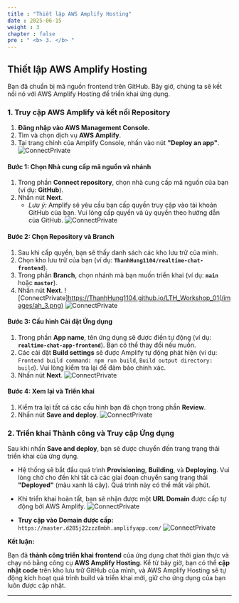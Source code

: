 ```yaml
---
title : "Thiết lập AWS Amplify Hosting"
date : 2025-06-15
weight : 3 
chapter : false
pre : " <b> 3. </b> "
---
```


## **Thiết lập AWS Amplify Hosting**

Bạn đã chuẩn bị mã nguồn frontend trên GitHub. Bây giờ, chúng ta sẽ kết nối nó với AWS Amplify Hosting để triển khai ứng dụng.

### **1. Truy cập AWS Amplify và kết nối Repository**

1.  **Đăng nhập vào AWS Management Console.**
2.  Tìm và chọn dịch vụ **AWS Amplify**.
3.  Tại trang chính của Amplify Console, nhấn vào nút **"Deploy an app"**.
![ConnectPrivate](https://ThanhHung1104.github.io/LTH_Workshop_01/images/ah_1.png) 

#### **Bước 1: Chọn Nhà cung cấp mã nguồn và nhánh**

1.  Trong phần **Connect repository**, chọn nhà cung cấp mã nguồn của bạn (ví dụ: **GitHub**).
2.  Nhấn nút **Next**.
    * *Lưu ý:* Amplify sẽ yêu cầu bạn cấp quyền truy cập vào tài khoản GitHub của bạn. Vui lòng cấp quyền và ủy quyền theo hướng dẫn của GitHub.
  ![ConnectPrivate](https://ThanhHung1104.github.io/LTH_Workshop_01/images/ah_2.png) 

#### **Bước 2: Chọn Repository và Branch**

1.  Sau khi cấp quyền, bạn sẽ thấy danh sách các kho lưu trữ của mình.
2.  Chọn kho lưu trữ của bạn (ví dụ: **`ThanhHung1104/realtime-chat-frontend`**).
3.  Trong phần **Branch**, chọn nhánh mà bạn muốn triển khai (ví dụ: **`main`** hoặc **`master`**).
4.  Nhấn nút **Next**.
    ![ConnectPrivate]https://ThanhHung1104.github.io/LTH_Workshop_01(/images/ah_3.png) 
    ![ConnectPrivate](https://ThanhHung1104.github.io/LTH_Workshop_01/images/ah_4.png) 

#### **Bước 3: Cấu hình Cài đặt Ứng dụng**

1.  Trong phần **App name**, tên ứng dụng sẽ được điền tự động (ví dụ: **`realtime-chat-app-frontend`**). Bạn có thể thay đổi nếu muốn.
2.  Các cài đặt **Build settings** sẽ được Amplify tự động phát hiện (ví dụ: `Frontend build command: npm run build`, `Build output directory: build`). Vui lòng kiểm tra lại để đảm bảo chính xác.
3.  Nhấn nút **Next**.
    ![ConnectPrivate](https://ThanhHung1104.github.io/LTH_Workshop_01/images/ah_5.png) 

#### **Bước 4: Xem lại và Triển khai**

1.  Kiểm tra lại tất cả các cấu hình bạn đã chọn trong phần **Review**.
2.  Nhấn nút **Save and deploy**.
    ![ConnectPrivate](https://ThanhHung1104.github.io/LTH_Workshop_01/images/ah_6.png) 

### **2. Triển khai Thành công và Truy cập Ứng dụng**

Sau khi nhấn **Save and deploy**, bạn sẽ được chuyển đến trang trạng thái triển khai của ứng dụng.

* Hệ thống sẽ bắt đầu quá trình **Provisioning**, **Building**, và **Deploying**. Vui lòng chờ cho đến khi tất cả các giai đoạn chuyển sang trạng thái **"Deployed"** (màu xanh lá cây). Quá trình này có thể mất vài phút.
* Khi triển khai hoàn tất, bạn sẽ nhận được một **URL Domain** được cấp tự động bởi AWS Amplify.
    ![ConnectPrivate](https://ThanhHung1104.github.io/LTH_Workshop_01/images/ah_7.png) 

* **Truy cập vào Domain được cấp:** `https://master.d285j22zzz8mbh.amplifyapp.com/`
    ![ConnectPrivate](https://ThanhHung1104.github.io/LTH_Workshop_01/images/ah_8.png) 

**Kết luận:**

Bạn đã **thành công triển khai frontend** của ứng dụng chat thời gian thực và chạy nó bằng công cụ **AWS Amplify Hosting**. Kể từ bây giờ, bạn có thể **cập nhật code** trên kho lưu trữ GitHub của mình, và AWS Amplify Hosting sẽ tự động kích hoạt quá trình build và triển khai mới, giữ cho ứng dụng của bạn luôn được cập nhật.

---